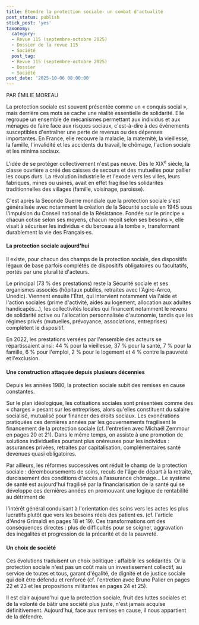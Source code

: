 ```yaml
---
title: Étendre la protection sociale- un combat d'actualité
post_status: publish
stick_post: 'yes'
taxonomy:
  category:
  - Revue 115 (septembre-octobre 2025)
  - Dossier de la revue 115
  - Société
  post_tag:
  - Revue 115 (septembre-octobre 2025)
  - Dossier
  - Société
post_date: '2025-10-06 08:00:00'
---
```


PAR ÉMILIE MOREAU

La protection sociale est souvent présentée comme un « conquis social », mais derrière ces mots se cache une réalité essentielle de solidarité. Elle regroupe un ensemble de mécanismes permettant aux individus et aux ménages de faire face aux risques sociaux, c'est-à-dire à des événements susceptibles d'entraîner une perte de revenus ou des dépenses importantes. En France, elle recouvre la maladie, la maternité, la vieillesse, la famille, l'invalidité et les accidents du travail, le chômage, l'action sociale et les minima sociaux.

L'idée de se protéger collectivement n'est pas neuve. Dès le XIX<sup>e</sup> siècle, la classe ouvrière a créé des caisses de secours et des mutuelles pour pallier les coups durs. La révolution industrielle et l'exode vers les villes, leurs fabriques, mines ou usines, avait en effet fragilisé les solidarités traditionnelles des villages (famille, voisinage, paroisse).

C'est après la Seconde Guerre mondiale que la protection sociale s'est généralisée avec notamment la création de la Sécurité sociale en 1945 sous l'impulsion du Conseil national de la Résistance. Fondée sur le principe « chacun cotise selon ses moyens, chacun reçoit selon ses besoins », elle visait à sécuriser les individus « du berceau à la tombe », transformant durablement la vie des Français·es.

#### La protection sociale aujourd'hui

Il existe, pour chacun des champs de la protection sociale, des dispositifs légaux de base parfois complétés de dispositifs obligatoires ou facultatifs, portés par une pluralité d'acteurs.

Le principal (73 % des prestations) reste la Sécurité sociale et ses organismes associés (hôpitaux publics, retraites avec l'Agirc-Arrco, Unedic). Viennent ensuite l'État, qui intervient notamment via l'aide et l'action sociales (prime d'activité, aides au logement, allocation aux adultes handicapés...), les collectivités locales qui financent notamment le revenu de solidarité active ou l'allocation personnalisée d'autonomie, tandis que les régimes privés (mutuelles, prévoyance, associations, entreprises) complètent le dispositif.

En 2022, les prestations versées par l'ensemble des acteurs se répartissaient ainsi: 44 % pour la vieillesse, 37 % pour la santé, 7 % pour la famille, 6 % pour l'emploi, 2 % pour le logement et 4 % contre la pauvreté et l'exclusion.

#### Une construction attaquée depuis plusieurs décennies

Depuis les années 1980, la protection sociale subit des remises en cause constantes.

Sur le plan idéologique, les cotisations sociales sont présentées comme des « charges » pesant sur les entreprises, alors qu'elles constituent du salaire socialisé, mutualisé pour financer des droits sociaux. Les exonérations pratiquées ces dernières années par les gouvernements fragilisent le financement de la protection sociale (cf. l'entretien avec Michaël Zemmour en pages 20 et 21). Dans le même temps, on assiste à une promotion de solutions individuelles pourtant plus onéreuses pour les individus : assurances privées, retraites par capitalisation, complémentaires santé devenues quasi obligatoires.

Par ailleurs, les réformes successives ont réduit le champ de la protection sociale : déremboursements de soins, reculs de l'âge de départ à la retraite, durcissement des conditions d'accès à l'assurance chômage... Le système de santé est aujourd'hui fragilisé par la financiarisation de la santé qui se développe ces dernières années en promouvant une logique de rentabilité au détriment de

l'intérêt général conduisant à l'orientation des soins vers les actes les plus lucratifs plutôt que vers les besoins réels des patient·es. (cf. l'article d'André Grimaldi en pages 18 et 19). Ces transformations ont des conséquences directes : plus de difficultés pour se soigner, aggravation des inégalités et progression de la précarité et de la pauvreté.

#### Un choix de société

Ces évolutions traduisent un choix politique : affaiblir les solidarités. Or la protection sociale n'est pas un coût mais un investissement collectif, au service de toutes et tous, garant d'égalité, de dignité et de justice sociale qui doit être défendu et renforcé (cf. l'entretien avec Bruno Palier en pages 22 et 23 et les propositions militantes en pages 24 et 25).

Il est clair aujourd'hui que la protection sociale, fruit des luttes sociales et de la volonté de bâtir une société plus juste, n'est jamais acquise définitivement. Aujourd'hui, face aux remises en cause, il nous appartient de la défendre.